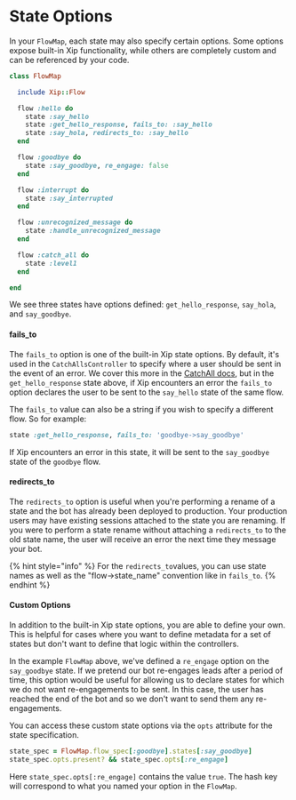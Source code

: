 # State Options

In your `FlowMap`, each state may also specify certain options. Some options expose  built-in Xip functionality, while others are completely custom and can be referenced by your code.

```ruby
class FlowMap

  include Xip::Flow

  flow :hello do
    state :say_hello
    state :get_hello_response, fails_to: :say_hello
    state :say_hola, redirects_to: :say_hello
  end

  flow :goodbye do
    state :say_goodbye, re_engage: false
  end

  flow :interrupt do
    state :say_interrupted
  end

  flow :unrecognized_message do
    state :handle_unrecognized_message
  end

  flow :catch_all do
    state :level1
  end

end
```

We see three states have options defined: `get_hello_response`, `say_hola`, and `say_goodbye`.

#### fails\_to

The `fails_to` option is one of the built-in Xip state options. By default, it's used in the `CatchAllsController` to specify where a user should be sent in the event of an error. We cover this more in the [CatchAll docs](../controllers/catch-alls.md), but in the `get_hello_response` state above, if Xip encounters an error the `fails_to` option declares the user to be sent to the `say_hello` state of the same flow.

The `fails_to` value can also be a string if you wish to specify a different flow. So for example:

```ruby
state :get_hello_response, fails_to: 'goodbye->say_goodbye'
```

If Xip encounters an error in this state, it will be sent to the `say_goodbye` state of the `goodbye` flow.

#### redirects\_to

The `redirects_to` option is useful when you're performing a rename of a state and the bot has already been deployed to production. Your production users may have existing sessions attached to the state you are renaming. If you were to perform a state rename without attaching a `redirects_to` to the old state name, the user will receive an error the next time they message your bot.

{% hint style="info" %}
For the `redirects_to`values, you can use state names as well as the "flow-&gt;state\_name" convention like in `fails_to`.
{% endhint %}

#### Custom Options

In addition to the built-in Xip state options, you are able to define your own. This is helpful for cases where you want to define metadata for a set of states but don't want to define that logic within the controllers.

In the example `FlowMap` above, we've defined a `re_engage` option on the `say_goodbye` state. If we pretend our bot re-engages leads after a period of time, this option would be useful for allowing us to declare states for which we do not want re-engagements to be sent. In this case, the user has reached the end of the bot and so we don't want to send them any re-engagements.

You can access these custom state options via the `opts` attribute for the state specification.

```ruby
state_spec = FlowMap.flow_spec[:goodbye].states[:say_goodbye]
state_spec.opts.present? && state_spec.opts[:re_engage]
```

Here `state_spec.opts[:re_engage]` contains the value `true`. The hash key will correspond to what you named your option in the `FlowMap`.

